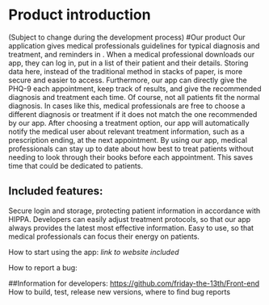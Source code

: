 # Product introduction

(Subject to change during the development process)
#Our product
Our application gives medical professionals guidelines for typical diagnosis and treatment, and reminders in . When a medical professional downloads our app, they can log in, put in a list of their patient and their details. Storing data here, instead of the traditional method in stacks of paper, is more secure and easier to access. 
Furthermore, our app can directly give the PHQ-9 each appointment, keep track of results, and give the recommended diagnosis and treatment each time. Of course, not all patients fit the normal diagnosis. In cases like this, medical professionals are free to choose a different diagnosis or treatment if it does not match the one recommended by our app. After choosing a treatment option, our app will automatically notify the medical user about relevant treatment information, such as a prescription ending, at the next appointment. By using our app, medical professionals can stay up to date about how best to treat patients without needing to look through their books before each appointment. This saves time that could be dedicated to patients. 

## Included features:
Secure login and storage, protecting patient information in accordance with HIPPA.
Developers can easily adjust treatment protocols, so that our app always provides the latest most effective information. 
Easy to use, so that medical professionals can focus their energy on patients. 

How to start using the app: *link to website included*

How to report a bug:

##Information for developers:
https://github.com/friday-the-13th/Front-end
How to build, test, release new versions, where to find bug reports
